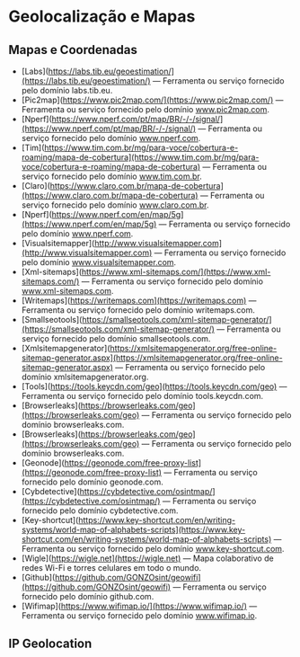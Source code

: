# Geolocalização e Mapas

## Mapas e Coordenadas

- [Labs](https://labs.tib.eu/geoestimation/](https://labs.tib.eu/geoestimation/) — Ferramenta ou serviço fornecido pelo domínio labs.tib.eu.
- [Pic2map](https://www.pic2map.com/](https://www.pic2map.com/) — Ferramenta ou serviço fornecido pelo domínio www.pic2map.com.
- [Nperf](https://www.nperf.com/pt/map/BR/-/-/signal/](https://www.nperf.com/pt/map/BR/-/-/signal/) — Ferramenta ou serviço fornecido pelo domínio www.nperf.com.
- [Tim](https://www.tim.com.br/mg/para-voce/cobertura-e-roaming/mapa-de-cobertura](https://www.tim.com.br/mg/para-voce/cobertura-e-roaming/mapa-de-cobertura) — Ferramenta ou serviço fornecido pelo domínio www.tim.com.br.
- [Claro](https://www.claro.com.br/mapa-de-cobertura](https://www.claro.com.br/mapa-de-cobertura) — Ferramenta ou serviço fornecido pelo domínio www.claro.com.br.
- [Nperf](https://www.nperf.com/en/map/5g](https://www.nperf.com/en/map/5g) — Ferramenta ou serviço fornecido pelo domínio www.nperf.com.
- [Visualsitemapper](http://www.visualsitemapper.com](http://www.visualsitemapper.com) — Ferramenta ou serviço fornecido pelo domínio www.visualsitemapper.com.
- [Xml-sitemaps](https://www.xml-sitemaps.com/](https://www.xml-sitemaps.com/) — Ferramenta ou serviço fornecido pelo domínio www.xml-sitemaps.com.
- [Writemaps](https://writemaps.com](https://writemaps.com) — Ferramenta ou serviço fornecido pelo domínio writemaps.com.
- [Smallseotools](https://smallseotools.com/xml-sitemap-generator/](https://smallseotools.com/xml-sitemap-generator/) — Ferramenta ou serviço fornecido pelo domínio smallseotools.com.
- [Xmlsitemapgenerator](https://xmlsitemapgenerator.org/free-online-sitemap-generator.aspx](https://xmlsitemapgenerator.org/free-online-sitemap-generator.aspx) — Ferramenta ou serviço fornecido pelo domínio xmlsitemapgenerator.org.
- [Tools](https://tools.keycdn.com/geo](https://tools.keycdn.com/geo) — Ferramenta ou serviço fornecido pelo domínio tools.keycdn.com.
- [Browserleaks](https://browserleaks.com/geo](https://browserleaks.com/geo) — Ferramenta ou serviço fornecido pelo domínio browserleaks.com.
- [Browserleaks](https://browserleaks.com/geo](https://browserleaks.com/geo) — Ferramenta ou serviço fornecido pelo domínio browserleaks.com.
- [Geonode](https://geonode.com/free-proxy-list](https://geonode.com/free-proxy-list) — Ferramenta ou serviço fornecido pelo domínio geonode.com.
- [Cybdetective](https://cybdetective.com/osintmap/](https://cybdetective.com/osintmap/) — Ferramenta ou serviço fornecido pelo domínio cybdetective.com.
- [Key-shortcut](https://www.key-shortcut.com/en/writing-systems/world-map-of-alphabets-scripts](https://www.key-shortcut.com/en/writing-systems/world-map-of-alphabets-scripts) — Ferramenta ou serviço fornecido pelo domínio www.key-shortcut.com.
- [Wigle](https://wigle.net](https://wigle.net) — Mapa colaborativo de redes Wi-Fi e torres celulares em todo o mundo.
- [Github](https://github.com/GONZOsint/geowifi](https://github.com/GONZOsint/geowifi) — Ferramenta ou serviço fornecido pelo domínio github.com.
- [Wifimap](https://www.wifimap.io/](https://www.wifimap.io/) — Ferramenta ou serviço fornecido pelo domínio www.wifimap.io.

## IP Geolocation